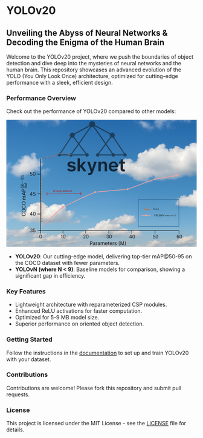 # YOLOv20

## Unveiling the Abyss of Neural Networks & Decoding the Enigma of the Human Brain

Welcome to the YOLOv20 project, where we push the boundaries of object detection and dive deep into the mysteries of neural networks and the human brain. This repository showcases an advanced evolution of the YOLO (You Only Look Once) architecture, optimized for cutting-edge performance with a sleek, efficient design.

### Performance Overview
Check out the performance of YOLOv20 compared to other models:

![YOLOv20 Performance Chart](image.png)

- **YOLOv20**: Our cutting-edge model, delivering top-tier mAP@50-95 on the COCO dataset with fewer parameters.
- **YOLOvN (where N < 9)**: Baseline models for comparison, showing a significant gap in efficiency.

### Key Features
- Lightweight architecture with reparameterized CSP modules.
- Enhanced ReLU activations for faster computation.
- Optimized for 5-9 MB model size.
- Superior performance on oriented object detection.

### Getting Started
Follow the instructions in the [documentation](#) to set up and train YOLOv20 with your dataset.

### Contributions
Contributions are welcome! Please fork this repository and submit pull requests.

### License
This project is licensed under the MIT License - see the [LICENSE](#) file for details.
